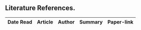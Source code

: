 Literature References.
---

Date Read| Article | Author | Summary | Paper-link 
:---: | :---: | :--- | :--- | :--- 



